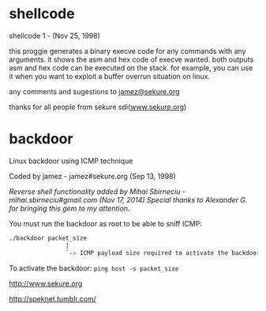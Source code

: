# shellcode

shellcode 1 - (Nov 25, 1998)
 
this proggie generates a binary execve code for any commands 
with any arguments. it shows the asm and hex  code of execve 
wanted. both outputs asm and hex code can be executed on the 
stack. for example, you can use it when you want to  exploit
a buffer overrun situation on linux.
 
any comments and sugestions to jamez@sekure.org

thanks for all people from sekure sdi(www.sekure.org)

# backdoor

Linux backdoor using ICMP technique

Coded by jamez - jamez#sekure.org (Sep 13, 1998)

_Reverse shell functionality added by Mihai Sbirneciu - mihai.sbirneciu#gmail.com (Nov 17, 2014)
Special thanks to Alexander G. for bringing this gem to my attention._

You must run the backdoor as root to be able to sniff ICMP:    
```bash
./backdoor packet_size
                |
                `-> ICMP payload size required to activate the backdoor 
```
To activate the backdoor: `ping host -s packet_size`
  
http://www.sekure.org

http://speknet.tumblr.com/
